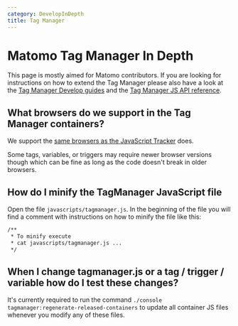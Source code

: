 ```yaml
---
category: DevelopInDepth
title: Tag Manager
---
```

# Matomo Tag Manager In Depth

This page is mostly aimed for Matomo contributors. If you are looking for instructions on how to extend the Tag Manager please also have a look at the [Tag Manager Develop guides](/guides/tagmanager/introduction) and the [Tag Manager JS API reference](/api-reference/tagmanager/javascript-api-reference).

## What browsers do we support in the Tag Manager containers?

We support the [same browsers as the JavaScript Tracker](/guides/tracking-javascript-guide#supported-browsers) does.

Some tags, variables, or triggers may require newer browser versions though which can be fine as long as the code doesn't break in older browsers. 

## How do I minify the TagManager JavaScript file

Open the file `javascripts/tagmanager.js`. In the beginning of the file you will find a comment with instructions on how to minify the file like this:

```html
/**
 * To minify execute
 * cat javascripts/tagmanager.js ...
 */
```

## When I change tagmanager.js or a tag / trigger / variable how do I test these changes?

It's currently required to run the command `./console tagmanager:regenerate-released-containers` to update all container JS files whenever you modify any of these files.
